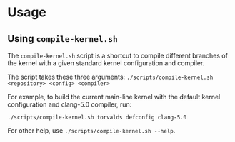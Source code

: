 # Usage

## Using `compile-kernel.sh`

The `compile-kernel.sh` script is a shortcut to compile different branches of
the kernel with a given standard kernel configuration and compiler.

The script takes these three arguments:
`./scripts/compile-kernel.sh <repository> <config> <compiler>`

For example, to build the current main-line kernel with the default kernel
configuration and clang-5.0 compiler, run:

```
./scripts/compile-kernel.sh torvalds defconfig clang-5.0
```

For other help, use `./scripts/compile-kernel.sh --help`.
